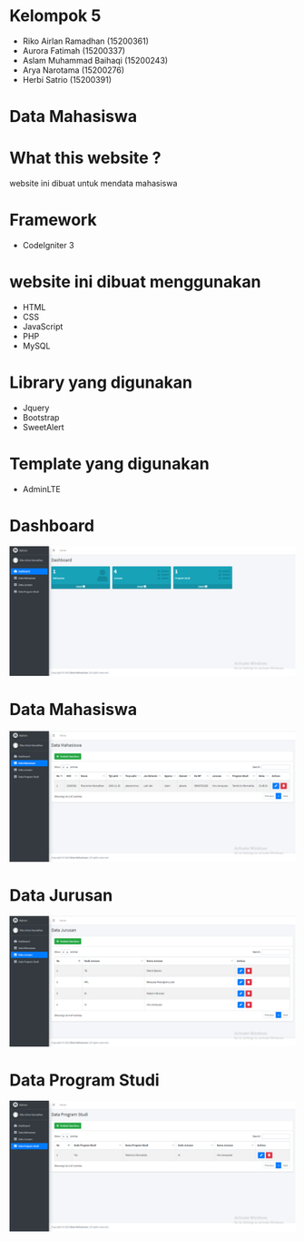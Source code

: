 # Kelompok 5

- Riko Airlan Ramadhan (15200361)
- Aurora Fatimah (15200337)
- Aslam Muhammad Baihaqi (15200243)
- Arya Narotama (15200276)
- Herbi Satrio (15200391)

# Data Mahasiswa

# What this website ?

website ini dibuat untuk mendata mahasiswa

# Framework

- CodeIgniter 3

# website ini dibuat menggunakan

- HTML
- CSS
- JavaScript
- PHP
- MySQL

# Library yang digunakan

- Jquery
- Bootstrap
- SweetAlert

# Template yang digunakan

- AdminLTE 

# Dashboard

![Dashboard](ss/1.png)

# Data Mahasiswa

![DataMahasiswa](ss/2.png)

# Data Jurusan

![DataJurusan](ss/3.png)

# Data Program Studi

![Dataparodi](ss/4.png)
